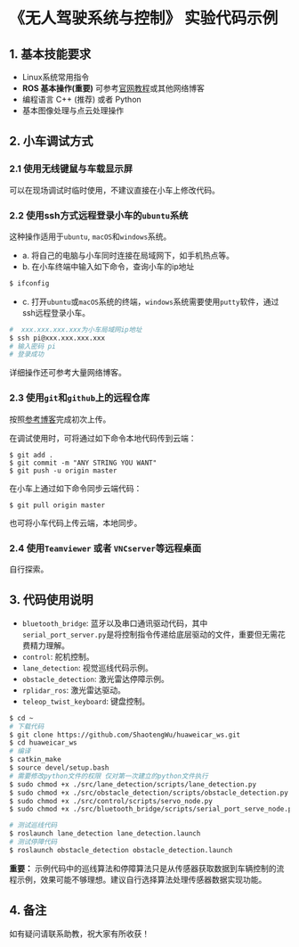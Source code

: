 # 《无人驾驶系统与控制》 实验代码示例

## 1. 基本技能要求
* Linux系统常用指令 
* **ROS 基本操作(重要)** 可参考[官网教程](http://wiki.ros.org/)或其他网络博客
* 编程语言 C++ (推荐) 或者 Python
* 基本图像处理与点云处理操作

## 2. 小车调试方式

### 2.1 使用无线键鼠与车载显示屏

可以在现场调试时临时使用，不建议直接在小车上修改代码。

### 2.2 使用ssh方式远程登录小车的`ubuntu`系统

这种操作适用于`ubuntu`, `macOS`和`windows`系统。

* a. 将自己的电脑与小车同时连接在局域网下，如手机热点等。
* b. 在小车终端中输入如下命令，查询小车的ip地址
``` bash
$ ifconfig
```
* c. 打开`ubuntu`或`macOS`系统的终端，`windows`系统需要使用`putty`软件，通过ssh远程登录小车。
``` bash
#  xxx.xxx.xxx.xxx为小车局域网ip地址
$ ssh pi@xxx.xxx.xxx.xxx
# 输入密码 pi
# 登录成功
``` 
详细操作还可参考大量网络博客。

### 2.3 使用`git`和`github`上的远程仓库

按照[参考博客](https://blog.csdn.net/zamamiro/article/details/70172900?utm_medium=distribute.pc_relevant.none-task-blog-BlogCommendFromMachineLearnPai2-2.control&depth_1-utm_source=distribute.pc_relevant.none-task-blog-BlogCommendFromMachineLearnPai2-2.control)完成初次上传。

在调试使用时，可将通过如下命令本地代码传到云端：
```
$ git add .
$ git commit -m "ANY STRING YOU WANT"
$ git push -u origin master
```
在小车上通过如下命令同步云端代码：
```
$ git pull origin master
```
也可将小车代码上传云端，本地同步。

### 2.4 使用`Teamviewer` 或者 `VNCserver`等远程桌面
自行探索。

## 3. 代码使用说明
* `bluetooth_bridge`: 蓝牙以及串口通讯驱动代码，其中`serial_port_server.py`是将控制指令传递给底层驱动的文件，重要但无需花费精力理解。
* `control`: 舵机控制。
* `lane_detection`: 视觉巡线代码示例。
* `obstacle_detection`: 激光雷达停障示例。
* `rplidar_ros`: 激光雷达驱动。
* `teleop_twist_keyboard`: 键盘控制。

``` bash
$ cd ~
# 下载代码
$ git clone https://github.com/ShaotengWu/huaweicar_ws.git
$ cd huaweicar_ws
# 编译
$ catkin_make
$ source devel/setup.bash
# 需要修改python文件的权限 仅对第一次建立的python文件执行
$ sudo chmod +x ./src/lane_detection/scripts/lane_detection.py
$ sudo chmod +x ./src/obstacle_detection/scripts/obstacle_detection.py
$ sudo chmod +x ./src/control/scripts/servo_node.py
$ sudo chmod +x ./src/bluetooth_bridge/scripts/serial_port_serve_node.py

# 测试巡线代码
$ roslaunch lane_detection lane_detection.launch
# 测试停障代码
$ roslaunch obstacle_detection obstacle_detection.launch
```

**重要：** 示例代码中的巡线算法和停障算法只是从传感器获取数据到车辆控制的流程示例，效果可能不够理想。建议自行选择算法处理传感器数据实现功能。

## 4. 备注

如有疑问请联系助教，祝大家有所收获！